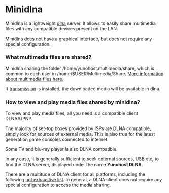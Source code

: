 # Minidlna

Minidlna is a lightweight [dlna](https://fr.wikipedia.org/wiki/Digital_Living_Network_Alliance) server.
It allows to easily share multimedia files with any compatible devices present on the LAN.

Minidlna does not have a graphical interface, but does not require any special configuration.

### What multimedia files are shared?
Minidlna sharing the folder /home/yunohost.multimedia/share, which is common to each user in /home/$USER/Multimedia/Share.
[More information about multimedia files here.](Https://github.com/maniackcrudelis/yunohost.multimedia)

If [transmission](https://github.com/Kloadut/transmission_ynh) is installed, the downloaded media will be available in dlna.

### How to view and play media files shared by minidlna?
To view and play media files, all you need is a compatible client DLNA/UPNP.

The majority of set-top boxes provided by ISPs are DLNA compatible, simply look for sources of external media.
This is also true for the latest generation game consoles connected to internet.

Some TV and blu-ray player is also DLNA compatible.

In any case, it is generally sufficient to seek external sources, USB etc, to find the DLNA server, displayed under the name **Yunohost DLNA**.

There are a multitude of DLNA client for all platforms, including the following [not exhaustive list](https://en.wikipedia.org/wiki/List_of_UPnP_AV_media_servers_and_clients#UPnP_AV_clients).
In general, a DLNA client does not require any special configuration to access the media sharing.
